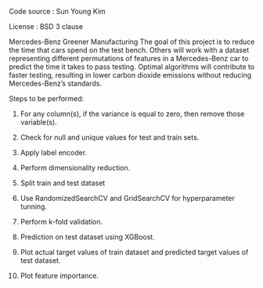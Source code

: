 Code source : Sun Young Kim

License : BSD 3 clause

Mercedes-Benz Greener Manufacturing
The goal of this project is to reduce the time that cars spend on the test bench. Others will work with a dataset representing different permutations of features in a Mercedes-Benz car to predict the time it takes to pass testing. Optimal algorithms will contribute to faster testing, resulting in lower carbon dioxide emissions without reducing Mercedes-Benz’s standards.

Steps to be performed:

1. For any column(s), if the variance is equal to zero, then remove those variable(s).

2. Check for null and unique values for test and train sets.

3. Apply label encoder.

4. Perform dimensionality reduction.

5. Split train and test dataset

6. Use RandomizedSearchCV and GridSearchCV for hyperparameter tunning.

7. Perform k-fold validation.

8. Prediction on test dataset using XGBoost.
  
9. Plot actual target values of train dataset and predicted target values of test dataset.

10. Plot feature importance.
